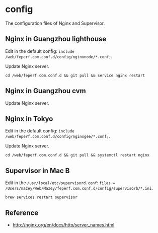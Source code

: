 # config

The configuration files of Nginx and Supervisor.

## Nginx in Guangzhou lighthouse

Edit in the default config: `include /web/feperf.com.conf.d/config/nginxnode/*.conf;`.

Update Nginx server.

```
cd /web/feperf.com.conf.d && git pull && service nginx restart
```

## Nginx in Guangzhou cvm

Update Nginx server.

## Nginx in Tokyo

Edit in the default config: `include /web/feperf.com.conf.d/config/nginxgee/*.conf;`.

Update Nginx server.

```
cd /web/feperf.com.conf.d && git pull && systemctl restart nginx
```

## Supervisor in Mac B

Edit in the `/usr/local/etc/supervisord.conf`: `files = /Users/mazey/Web/Mazey/feperf.com.conf.d/config/supervisorb/*.ini`.

```
brew services restart supervisor
```

## Reference

- http://nginx.org/en/docs/http/server_names.html
